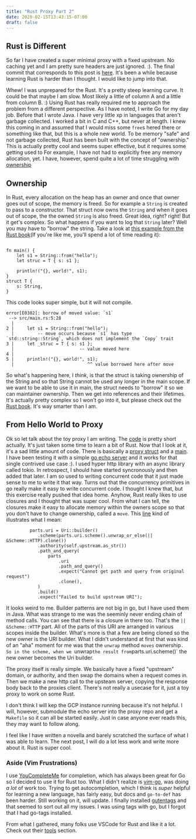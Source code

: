 ```yaml
---
title: "Rust Proxy Part 2"
date: 2020-02-15T13:43:15-07:00
draft: false
---
```


## Rust is Different

So far I have created a super minimal proxy with a fixed upstream. No caching yet and I am pretty sure headers are just ignored. :). The final commit that corresponds to this post is [here](https://github.com/guygrigsby/roxyp/tree/6e74480ab345d9490abd70d889c57f0943d67621). It's been a while because learning Rust is harder than I thought. I would like to jump into that. 

Whew! I was unprepared for the Rust. It's a pretty steep learning curve. It could be that maybe I am slow. Most likely a little of column A and a little from column B. :) Using Rust has really required me to approach the problem from a different perspective. As I have noted, I write Go for my day job. Before that I wrote Java. I have very little xp in languages that aren't garbage collected. I worked a bit in C and C++, but never at length. I knew this coming in and assumed that I would miss some `free`s hered there or something like that, but this is a whole new world. To be memory "safe" and not garbage collected, Rust has been built with the concept of "ownership." 
This is actually pretty cool and seems super effective, but it requires some getting used to For example, I have not had to explicitly free any memory allocation, yet. I have, however, spend quite a lot of time struggling with [ownership](https://doc.rust-lang.org/book/ch04-00-understanding-ownership.html)

## Ownership

In Rust, every allocation on the heap has an owner and once that owner goes out of scope, the memory is freed. So for example a `String` is created to pass to a constructor. That struct now owns the `String` and when it goes out of scope, the the owned `String` is also freed. Great idea, right? right! But it get's complex. So what happens if you want to log that `String` later? Well you may have to "borrow" the string. Take a look at [this example from the Rust book](https://play.rust-lang.org/?version=nightly&mode=debug&edition=2018&gist=64248cea44bfcfa4c26bab0f76385575)(If you're like me, you'll spend a lot of time reading it):

```

fn main() {
    let s1 = String::from("hello");
    let struc = T { s: s1 };

    println!("{}, world!", s1);
}
struct T {
    s: String,
}
```
This code looks super simple, but it will not compile.
```
error[E0382]: borrow of moved value: `s1`
 --> src/main.rs:5:28
  |
2 |     let s1 = String::from("hello");
  |         -- move occurs because `s1` has type `std::string::String`, which does not implement the `Copy` trait
3 |     let _struc = T { s: s1 };
  |                         -- value moved here
4 | 
5 |     println!("{}, world!", s1);
  |                            ^^ value borrowed here after move
```

So what's happening here, I _think_, is that the struct is taking ownership of the String and so that String cannot be used any longer in the main scope. If we want to be able to use it in main, the struct needs to "borrow" it so we can maintainer ownership. Then we get into references and their lifetimes. It's actually pretty complex so I won't go into it, but please check out the [Rust book](https://doc.rust-lang.org/book/title-page.html). It's way smarter than I am.

## From Hello World to Proxy

Ok so let talk about the toy proxy I am writing. The [code](https://github.com/guygrigsby/roxyp/tree/6e74480ab345d9490abd70d889c57f0943d67621) is pretty short actually. It's just taken some time to learn a bit of Rust. Now that I look at it, it's a sad little amount of code. There is basically a [proxy struct](https://github.com/guygrigsby/roxyp/blob/6e74480ab345d9490abd70d889c57f0943d67621/src/proxy/mod.rs) and a [main](https://github.com/guygrigsby/roxyp/blob/6e74480ab345d9490abd70d889c57f0943d67621/src/main.rs). I have been testing it with a simple [go echo server](https://github.com/guygrigsby/echo) and it works for that single contrived use case :). I used hyper http library with an async library called tokio. In retrospect, I should have started syncronously and then added that later. I am so used to writing concurrent code that it just made sense to me to write it that way. Turns out that the concurrency primitives in go really make it easy to write concurrent code. I thought I knew that, but this exercise really pushed that idea home. Anyhow, Rust really likes to use closures and I thought that was super cool. From what I can tell, the closures make it easy to allocate memory within the owners scope so that you don't have to change ownership, called a `move`. This [line](https://github.com/guygrigsby/roxyp/blob/6e74480ab345d9490abd70d889c57f0943d67621/src/proxy/mod.rs#L52) kind of illustrates what I mean:
```
         parts.uri = Uri::builder()
            .scheme(parts.uri.scheme().unwrap_or_else(|| &Scheme::HTTP).clone())
            .authority(self.upstream.as_str())
            .path_and_query(
                parts
                    .uri
                    .path_and_query()
                    .expect("Cannot get path and query from original request")
                    .clone(),
            )
            .build()
            .expect("Failed to build upstream URI");
```
It looks weird to me. Builder patterns are not big in go, but I have used them in Java. What was strange to me was the seeminly never ending chain of method calls. You can see that there is a closure in there too. That's the `|| &Scheme::HTTP` part. All of the parts of this URI are arranged in various scopes inside the builder. What's more is that a few are being cloned so the new owner is the URI builder. What I didn't understand at first that was kind of an "aha" moment for me was that the `unwrap` method `moves` ownership`. So in the scheme, when we `unwrap` the result from `parts.uri.scheme()` the new owner becomes the Uri builder.

The proxy itself is really simple. We basically have a fixed "upstream" domain, or authority, and then swap the domains when a request comes in. Then we make a new http call to the upsteam server, copying the response body back to the proxies client. There's not really a usecase for it, just a toy proxy to work on some Rust. 

I don't think I will kep the GCP instance running because it's not helpful. I will, however, submodule the echo server into the proxy repo and get a `Makefile` so it can all be started easily. Just in case anyone ever reads this, they may want to follow along. 

I feel like I have written a novella and barely scratched the surface of what I was able to learn. The next post, I will do a lot less work and write more about it. Rust is super cool. 

### Aside (Vim Frustrations)

I use [YouCompleteMe](https://github.com/ycm-core/YouCompleteMe) for completion, which has always been great for Go so I decided to use it for Rust too. What I didn't realize is [vim-go](https://github.com/fatih/vim-go), was doing _a lot_ of work too. Trying to get autocompletion, which I think is _super_ helpful for learning a new language, has fairly easy, but docs and `go-to-def` has been harder. Still working on it, will update. I finally installed [gutentags](https://github.com/ludovicchabant/vim-gutentags) and that seemed to sort out all my issues. I was using tags with go, but I forgot that I had go-tags installed.

From what I gathered, many folks use VSCode for Rust and like it a lot. Check out their [tools](https://www.rust-lang.org/tools) section.




